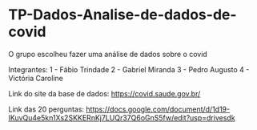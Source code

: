 # TP-Dados-Analise-de-dados-de-covid
O grupo escolheu fazer uma análise de dados sobre o covid

Integrantes:
1 - Fábio Trindade
2 - Gabriel Miranda
3 - Pedro Augusto
4 - Victória Caroline

Link do site da base de dados:
https://covid.saude.gov.br/

Link das 20 perguntas:
https://docs.google.com/document/d/1d19-IKuvQu4e5kn1Xs2SKKERnKj7LUQr37Q6oGnS5fw/edit?usp=drivesdk
